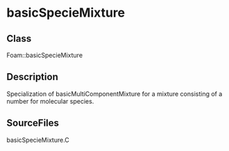 # basicSpecieMixture 
## Class
Foam::basicSpecieMixture

## Description
Specialization of basicMultiComponentMixture for a mixture consisting
of a number for molecular species.

## SourceFiles
basicSpecieMixture.C

